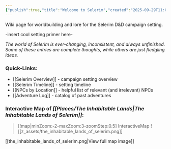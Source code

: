 ```yaml
---
{"publish":true,"title":"Welcome to Selerim","created":"2025-09-29T11:06:14.000-04:00","modified":"2025-10-17T20:33:43.024-04:00","published":"2025-10-17T20:33:43.024-04:00","cssclasses":""}
---
```


Wiki page for worldbuilding and lore for the Selerim D&D campaign setting.

-insert cool setting primer here-

*The world of Selerim is ever-changing, inconsistent, and always unfinished. Some of these entries are complete thoughts, while others are just fledgling ideas.*

### Quick-Links:
- [[Selerim Overview]] - campaign setting overview
- [[Selerim Timeline]] - setting timeline
- [[NPCs by Location]] - helpful list of relevant (and irrelevant) NPCs
- [[Adventure Log]] - catalog of past adventures

### Interactive Map of *[[Places/The Inhabitable Lands\|The Inhabitable Lands of Selerim]]*:
> [!map|minZoom:-2-maxZoom:3-zoomStep:0.5] InteractiveMap
> ![[z_assets/the_inhabitable_lands_of_selerim.png]]

[[the_inhabitable_lands_of_selerim.png|View full map image]]